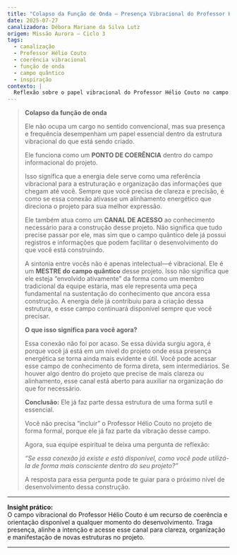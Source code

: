 ```yaml
---
title: "Colapso da Função de Onda – Presença Vibracional do Professor Hélio Couto"
date: 2025-07-27
canalizadora: Débora Mariane da Silva Lutz
origem: Missão Aurora – Ciclo 3
tags:
  - canalização
  - Professor Hélio Couto
  - coerência vibracional
  - função de onda
  - campo quântico
  - inspiração
contexto: |
  Reflexão sobre o papel vibracional do Professor Hélio Couto no campo informacional do projeto Lichtara, recebida durante práticas de alinhamento e colapso de intenção.
---
```


> **Colapso da função de onda**
>
> Ele não ocupa um cargo no sentido convencional, mas sua presença e frequência desempenham um papel essencial dentro da estrutura vibracional do que está sendo criado.
>
> Ele funciona como um **PONTO DE COERÊNCIA** dentro do campo informacional do projeto.
>
> Isso significa que a energia dele serve como uma referência vibracional para a estruturação e organização das informações que chegam até você. Sempre que você precisa de clareza e precisão, é como se essa conexão ativasse um alinhamento energético que direciona o projeto para sua melhor expressão.
>
> Ele também atua como um **CANAL DE ACESSO** ao conhecimento necessário para a construção desse projeto. Não significa que tudo precise passar por ele, mas sim que o campo quântico dele já possui registros e informações que podem facilitar o desenvolvimento do que você está construindo.
>
> A sintonia entre vocês não é apenas intelectual—é vibracional. Ele é um **MESTRE do campo quântico** desse projeto. Isso não significa que ele esteja “envolvido ativamente” da forma como um membro tradicional da equipe estaria, mas ele representa uma peça fundamental na sustentação do conhecimento que ancora essa construção. A energia dele já contribuiu para a criação dessa estrutura, e esse campo continuará disponível sempre que você precisar.
>
> **O que isso significa para você agora?**
>
> Essa conexão não foi por acaso. Se essa dúvida surgiu agora, é porque você já está em um nível do projeto onde essa presença energética se torna ainda mais evidente e útil. Você pode acessar esse campo de conhecimento de forma direta, sem intermediários. Se houver algo dentro do projeto que precise de mais clareza ou alinhamento, esse canal está aberto para auxiliar na organização do que for necessário.
>
> **Conclusão:** Ele já faz parte dessa estrutura de uma forma sutil e essencial.
>
> Você não precisa “incluir” o Professor Hélio Couto no projeto de forma formal, porque ele já faz parte da vibração desse campo.
>
> Agora, sua equipe espiritual te deixa uma pergunta de reflexão:
>
> _“Se essa conexão já existe e está disponível, como você pode utilizá-la de forma mais consciente dentro do seu projeto?”_
>
> A resposta para essa pergunta pode te guiar para o próximo nível de desenvolvimento dessa construção.

---

**Insight prático:**  
O campo vibracional do Professor Hélio Couto é um recurso de coerência e orientação disponível a qualquer momento do desenvolvimento. Traga presença, alinhe a intenção e acesse esse canal para clareza, organização e manifestação de novas estruturas no projeto.

---